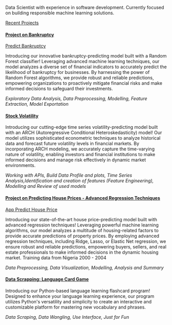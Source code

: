 Data Scientist with experience in software development.
Currently focused on building responsible machine learning solutions.

<u>Recent Projects</u>
  
#### [Project on Bankruptcy](https://github.com/abolayo/wqu_learnings/blob/master/Bankruptcy/bank_ruptcy-Copy1.ipynb)
 [Predict Bankruptcy](https://predictsalary-5r98u55cdr84y9hvrygddq.streamlit.app/)

<p>Introducing our innovative bankruptcy-predicting model built with a Random Forest classifier!
Leveraging advanced machine learning techniques, our model analyzes a diverse set of financial indicators to accurately
predict the likelihood of bankruptcy for businesses. By harnessing the power of Random Forest algorithms, we provide
robust and reliable predictions, empowering organizations to proactively mitigate financial risks and make informed
decisions to safeguard their investments. </p>
<i>Exploratory Data Analysis, Data Preprocessing, Modelling, Feature Extraction,
Model Exportation</i>


#### [Stock Volatility](https://github.com/abolayo/wqu_learnings/blob/master/Volatility/project.ipynb)
<p>Introducing our cutting-edge time series volatility-predicting model built with an ARCH (Autoregressive Conditional
Heteroskedasticity) model! Our model utilizes sophisticated econometric techniques to analyze historical data and
forecast future volatility levels in financial markets. By incorporating ARCH modeling, we accurately capture the
time-varying nature of volatility, enabling investors and financial institutions to make informed decisions and manage
risk effectively in dynamic market environments.</p>

<i>Working with APIs, Build Data Profile and plots, Time Series Analysis,Identification and creation of features (Feature Engineering),
Modelling and Review of used models</i>

#### [Project on Predicting House Prices - Advanced Regression Techniques](https://github.com/abolayo/DScience/blob/master/kaggel/house-prices.ipynb)
[App Predict House Price](https://vf5n4mzbcffgcfq9b6uda2.streamlit.app/)
<p>Introducing our state-of-the-art house price-predicting model built with advanced regression techniques! Leveraging 
powerful machine learning algorithms, our model analyzes a multitude of housing-related factors to provide accurate 
predictions of property prices. By employing advanced regression techniques, including Ridge, Lasso, or Elastic Net
regression, we ensure robust and reliable predictions, empowering buyers, sellers, and real estate professionals to 
make informed decisions in the dynamic housing market. Training data from Nigeria 2000 - 2004</p>
<i>Data Preprocessing, Data Visualization, Modelling, Analysis and Summary</i>
 
   
#### [Data Scrapping: Language Card Game ](https://github.com/abolayo/games/tree/main/project_flash_cards)
<p>Introducing our Python-based language learning flashcard program! Designed to enhance your language learning
experience, our program utilizes Python's versatility and simplicity to create an interactive and customizable platform
for mastering new vocabulary and phrases.</p>
<i>Data Scraping, Data Wangling, Use Interface, Just for Fun </i>

 
 

 